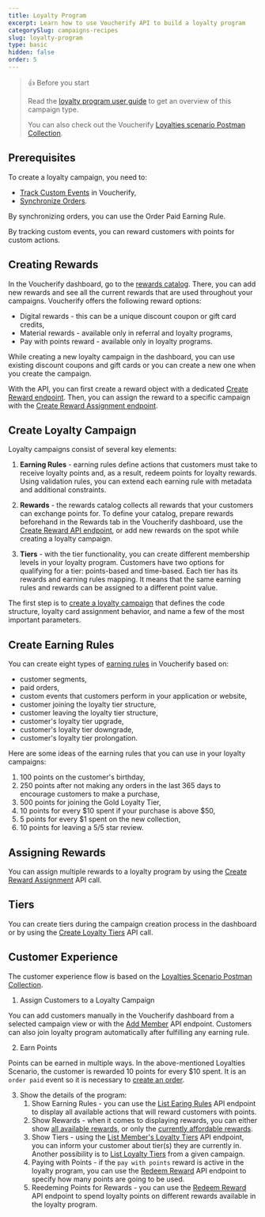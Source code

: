 ```yaml
---
title: Loyalty Program
excerpt: Learn how to use Voucherify API to build a loyalty program
categorySlug: campaigns-recipes
slug: loyalty-program
type: basic
hidden: false
order: 5
---
```


> 👍 Before you start
>
> Read the [loyalty program user guide](https://support.voucherify.io/article/177-how-to-create-loyalty-program-step-by-step) to get an overview of this campaign type.
>
> You can also check out the Voucherify [Loyalties scenario Postman Collection](https://www.postman.com/voucherify/workspace/voucherify-s-public-workspace/folder/31663208-c89902a3-6211-48dc-8844-103249c92177).

## Prerequisites
To create a loyalty campaign, you need to:
- [Track Custom Events](ref:track-custom-event "Track Custom Event Endpoint") in Voucherify,
- [Synchronize Orders](doc:data-synchronization#order-synchronization "Order Synchronization").

By synchronizing orders, you can use the Order Paid Earning Rule. 

By tracking custom events, you can reward customers with points for custom actions.

## Creating Rewards

In the Voucherify dashboard, go to the [rewards catalog](https://app.voucherify.io/#/app/core/rewards). There, you can add new rewards and see all the current rewards that are used throughout your campaigns. Voucherify offers the following reward options:

- Digital rewards - this can be a unique discount coupon or gift card credits,
- Material rewards - available only in referral and loyalty programs,
- Pay with points reward - available only in loyalty programs.

While creating a new loyalty campaign in the dashboard, you can use existing discount coupons and gift cards or you can create a new one when you create the campaign.

With the API, you can first create a reward object with a dedicated [Create Reward endpoint](https://www.postman.com/voucherify/workspace/voucherify-s-public-workspace/request/699307-ee3bedd0-981b-4dfc-baee-42e9b311f6bd "Create Reward in the Voucherify Postman Collection"). Then, you can assign the reward to a specific campaign with the [Create Reward Assignment endpoint](https://www.postman.com/voucherify/workspace/voucherify-s-public-workspace/request/699307-136170a1-ebd3-49d7-92b0-f5de31e5261d "Create Reward Assignment in the Voucherify Postman Collection").

## Create Loyalty Campaign

Loyalty campaigns consist of several key elements:

1. **Earning Rules** - earning rules define actions that customers must take to receive loyalty points and, as a result, redeem points for loyalty rewards. Using validation rules, you can extend each earning rule with metadata and additional constraints.

2. **Rewards** - the rewards catalog collects all rewards that your customers can exchange points for. To define your catalog, prepare rewards beforehand in the Rewards tab in the Voucherify dashboard, use the [Create Reward API endpoint](ref:create-reward "Create Reward API Endpoint Documentation"), or add new rewards on the spot while creating a loyalty campaign.

3. **Tiers** - with the tier functionality, you can create different membership levels in your loyalty program. Customers have two options for qualifying for a tier: points-based and time-based. Each tier has its rewards and earning rules mapping. It means that the same earning rules and rewards can be assigned to a different point value.

The first step is to [create a loyalty campaign](https://www.postman.com/voucherify/workspace/voucherify-s-public-workspace/request/699307-9858c31e-13bf-453e-aa18-647184c3395a "Create Loyalty Campaign Endpoint in the Voucherify Postman Collection") that defines the code structure, loyalty card assignment behavior, and name a few of the most important parameters.

## Create Earning Rules

You can create eight types of [earning rules](https://www.postman.com/voucherify/workspace/voucherify-s-public-workspace/request/699307-e52569c9-7b88-4638-a1f3-b8bebe8ee58a?tab=body "Create Earning Rule Endpoint in the Voucherify Postman Collection") in Voucherify based on: 

- customer segments, 
- paid orders, 
- custom events that customers perform in your application or website,
- customer joining the loyalty tier structure,
- customer leaving the loyalty tier structure,
- customer's loyalty tier upgrade,
- customer's loyalty tier downgrade,
- customer's loyalty tier prolongation.

Here are some ideas of the earning rules that you can use in your loyalty campaigns:

1. 100 points on the customer's birthday,
2. 250 points after not making any orders in the last 365 days to encourage customers to make a purchase,
3. 500 points for joining the Gold Loyalty Tier,
4. 10 points for every $10 spent if your purchase is above $50,
5. 5 points for every $1 spent on the new collection,
6. 10 points for leaving a 5/5 star review.

## Assigning Rewards

You can assign multiple rewards to a loyalty program by using the [Create Reward Assignment](https://www.postman.com/voucherify/workspace/voucherify-s-public-workspace/request/699307-c3e60c24-99c8-4236-9f0e-11dd4a43bc98?tab=body "Create Reward Assignment Endpoint in the Voucherify Postman Collection") API call. 

## Tiers 

You can create tiers during the campaign creation process in the dashboard or by using the [Create Loyalty Tiers](https://www.postman.com/voucherify/workspace/voucherify-s-public-workspace/request/699307-5361f9d7-fa58-4ef5-b1e3-e1dac5be5913?tab=body "Create Loyalty Tier Endpoint in the Voucherify Postman Collection") API call.

## Customer Experience

The customer experience flow is based on the [Loyalties Scenario Postman Collection](https://www.postman.com/voucherify/workspace/voucherify-s-public-workspace/folder/31663208-e54d9b37-8d0b-4e2e-8ca6-47878e52daba "Loyalties Scenario in the Voucherify Postman Collection").

1. Assign Customers to a Loyalty Campaign

You can add customers manually in the Voucherify dashboard from a selected campaign view or with the [Add Member](https://www.postman.com/voucherify/workspace/voucherify-s-public-workspace/request/31663208-1a9eb97d-3d6c-49af-9642-2749d35bf6ef "Add Member Endpoint in the Voucherify Postman Collection") API endpoint. Customers can also join loyalty program automatically after fulfilling any earning rule.

2. Earn Points

Points can be earned in multiple ways. In the above-mentioned Loyalties Scenario, the customer is rewarded 10 points for every $10 spent. It is an `order paid` event so it is necessary to [create an order](https://www.postman.com/voucherify/workspace/voucherify-s-public-workspace/request/31663208-11e7ce18-1501-4d74-a67c-039da0dbac68 "Create Order Endpoint in the Voucherify Postman Collection").

3. Show the details of the program:
   1. Show Earning Rules - you can use the [List Earing Rules](https://www.postman.com/voucherify/workspace/voucherify-s-public-workspace/request/31663208-f1af855a-9095-4239-9ecb-196cea530b5d?tab=body "List Earning Rules Endpoint in the Voucherify Postman Collection") API endpoint to display all available actions that will reward customers with points. 
   2. Show Rewards - when it comes to displaying rewards, you can either show [all available rewards](https://www.postman.com/voucherify/workspace/voucherify-s-public-workspace/request/31663208-9d395784-64b0-4465-98f0-7c1086b3335d "List Member Rewards – All Endpoint in the Voucherify Postman Collection"), or only the [currently affordable rewards](https://www.postman.com/voucherify/workspace/voucherify-s-public-workspace/request/31663208-796277fc-2e37-4fa1-a542-54cbe8638fcc "List Member Rewards – Affordable Only Endpoint in the Voucherify Postman Collection").
   3. Show Tiers - using the [List Member's Loyalty Tiers](https://www.postman.com/voucherify/workspace/voucherify-s-public-workspace/request/31663208-535ac8dc-a91c-4836-92e4-3a972219e6d2?tab=body "List Member's Loyalty Tiers Endpoint in the Voucherify Postman Collection") API endpoint, you can inform your customer about tier(s) they are currently in. Another possibility is to [List Loyalty Tiers](https://www.postman.com/voucherify/workspace/voucherify-s-public-workspace/request/699307-d744a047-ff33-4e0d-b3a4-0db6923bbe02?tab=body "List Loyalty Tiers Endpoint in the Voucherify Postman Collection") from a given campaign.
   4. Paying with Points - if the `pay with points` reward is active in the loyalty program, you can use the [Redeem Reward](https://www.postman.com/voucherify/workspace/voucherify-s-public-workspace/request/699307-80ca2389-7b89-4d2f-b0b0-843e52d4f126 "Redeem Reward Endpoint in the Voucherify Postman Collection") API endpoint to specify how many points are going to be used.
   5. Reedeming Points for Rewards - you can use the [Redeem Reward](https://www.postman.com/voucherify/workspace/voucherify-s-public-workspace/request/31663208-36b2ab68-a684-4d85-97f7-e628e39b42da?tab=body "Redeem Reward – Voucher Endpoint in the Voucherify Postman Collection") API endpoint to spend loyalty points on different rewards available in the loyalty program.